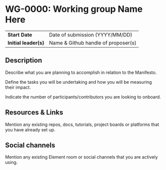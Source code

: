 # WG-0000: Working group Name Here

|                         |                                         |
| ----------------------- | --------------------------------------- |
| **Start Date**          | Date of submission (YYYY/MM/DD)         |
| **Initial leader(s)**   | Name & Github handle of proposer(s)     |



## Description

Describe what you are planning to accomplish in relation to the Manifesto.

Define the tasks you will be undertaking and how you will be measuring their impact.

Indicate the number of participants/contributors you are looking to onboard.


## Resources & Links

Mention any existing repos, docs, tutorials, project boards or platforms that you have already set up.



## Social channels
Mention any existing Element room or social channels that you are actively using.

